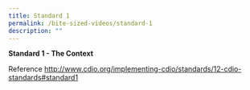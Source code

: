 ```yaml
---
title: Standard 1
permalink: /bite-sized-videos/standard-1
description: ""
---
```

**Standard 1 - The Context**


Reference
http://www.cdio.org/implementing-cdio/standards/12-cdio-standards#standard1
